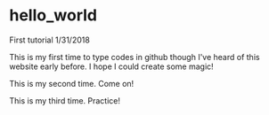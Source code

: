 # hello_world
First tutorial 1/31/2018


This is my first time to type codes in github though I've heard of this website early before. I hope I could create some magic!

This is my second time. Come on!

This is my third time. Practice!
